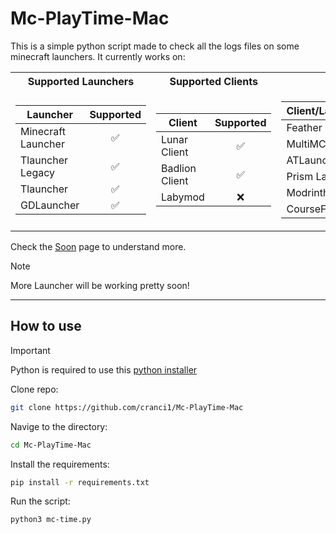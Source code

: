 # Mc-PlayTime-Mac

This is a simple python script made to check all the logs files on some minecraft launchers.
It currently works on:

<table>
<tr>
        <th>Supported Launchers</th>
        <th>Supported Clients</th>
        <th>Require Time</th>
</tr>
<tr><td>
        
| Launcher  | Supported |
| ------- | :-------: |
| Minecraft Launcher | :white_check_mark: |
| Tlauncher Legacy   | :white_check_mark: |
| Tlauncher   | :white_check_mark: |
| GDLauncher   | :white_check_mark: |

</td><td>
    
| Client | Supported |
| ------- | :-------: |
| Lunar Client   | :white_check_mark: |
| Badlion Client| :white_check_mark: |
| Labymod | :x: |

</td><td>
    
| Client/Launcher | UnSupported |
| ------- | :-------: |
| Feather Client| :white_check_mark: |
| MultiMC   | :white_check_mark: |
| ATLauncher   |  :white_check_mark: |
| Prism Launcher   | :white_check_mark:  |
| Modrinth   | :white_check_mark: |
| CourseForge   | :white_check_mark: |

</td></tr>
</table>

Check the [Soon](/soon.md) page to understand more.

> [!Note]
> More Launcher will be working pretty soon!

---

## How to use

> [!IMPORTANT]
> Python is required to use this [python installer](https://www.python.org/downloads/)

Clone repo:

```sh
git clone https://github.com/cranci1/Mc-PlayTime-Mac
```

Navige to the directory:

```sh
cd Mc-PlayTime-Mac
```

Install the requirements:

```sh
pip install -r requirements.txt
```

Run the script:

```sh
python3 mc-time.py
```
